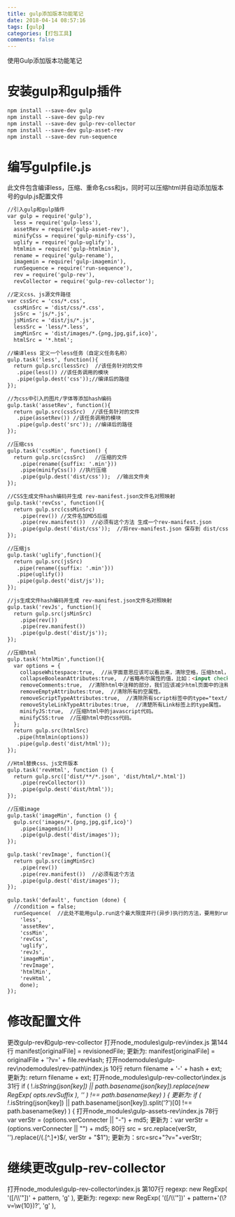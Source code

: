 ```yaml
---
title: gulp添加版本功能笔记
date: 2018-04-14 08:57:16
tags: [gulp] 
categories: [打包工具]
comments: false
---
```


使用Gulp添加版本功能笔记
<!--more-->

# 安装gulp和gulp插件
```html
npm install --save-dev gulp
npm install --save-dev gulp-rev
npm install --save-dev gulp-rev-collector
npm install --save-dev gulp-asset-rev
npm install --save-dev run-sequence

```
# 编写gulpfile.js  
 此文件包含编译less，压缩、重命名css和js，同时可以压缩html并自动添加版本号的gulp.js配置文件
```html
//引入gulp和gulp插件
var gulp = require('gulp'),
  less = require('gulp-less'),
  assetRev = require('gulp-asset-rev'),
  minifyCss = require('gulp-minify-css'),
  uglify = require('gulp-uglify'),
  htmlmin = require('gulp-htmlmin'),
  rename = require('gulp-rename'),
  imagemin = require('gulp-imagemin'),
  runSequence = require('run-sequence'),
  rev = require('gulp-rev'),
  revCollector = require('gulp-rev-collector');
 
//定义css、js源文件路径
var cssSrc = 'css/*.css',
  cssMinSrc = 'dist/css/*.css',
  jsSrc = 'js/*.js',
  jsMinSrc = 'dist/js/*.js',
  lessSrc = 'less/*.less',
  imgMinSrc = 'dist/images/*.{png,jpg,gif,ico}',
  htmlSrc = '*.html';
 
//编译less 定义一个less任务（自定义任务名称）
gulp.task('less', function(){
  return gulp.src(lessSrc)  //该任务针对的文件
   .pipe(less()) //该任务调用的模块
   .pipe(gulp.dest('css'));//编译后的路径
});
 
//为css中引入的图片/字体等添加hash编码
gulp.task('assetRev', function(){
  return gulp.src(cssSrc)  //该任务针对的文件
   .pipe(assetRev()) //该任务调用的模块
   .pipe(gulp.dest('src')); //编译后的路径
});
 
//压缩css
gulp.task('cssMin', function() {
  return gulp.src(cssSrc)   //压缩的文件
    .pipe(rename({suffix: '.min'}))  
    .pipe(minifyCss()) //执行压缩
    .pipe(gulp.dest('dist/css'));  //输出文件夹
});
 
//CSS生成文件hash编码并生成 rev-manifest.json文件名对照映射
gulp.task('revCss', function(){
  return gulp.src(cssMinSrc)
    .pipe(rev()) //文件名加MD5后缀
    .pipe(rev.manifest())  //必须有这个方法 生成一个rev-manifest.json
    .pipe(gulp.dest('dist/css'));  //将rev-manifest.json 保存到 dist/css 目录内
});
 
//压缩js
gulp.task('uglify',function(){
  return gulp.src(jsSrc)
   .pipe(rename({suffix: '.min'}))
   .pipe(uglify())
   .pipe(gulp.dest('dist/js'));
});
 
//js生成文件hash编码并生成 rev-manifest.json文件名对照映射
gulp.task('revJs', function(){
  return gulp.src(jsMinSrc)
    .pipe(rev())
    .pipe(rev.manifest())
    .pipe(gulp.dest('dist/js'));
});
 
//压缩html
gulp.task('htmlMin',function(){
  var options = {
    collapseWhitespace:true,  //从字面意思应该可以看出来，清除空格，压缩html，这一条比较重要，作用比较大，引起的改变压缩量也特别大。
    collapseBooleanAttributes:true,  //省略布尔属性的值，比如：<input checked="checked"/>,那么设置这个属性后，就会变成 <input checked/>。
    removeComments:true,  //清除html中注释的部分，我们应该减少html页面中的注释。
    removeEmptyAttributes:true,  //清除所有的空属性。
    removeScriptTypeAttributes:true,  //清除所有script标签中的type="text/javascript"属性。
    removeStyleLinkTypeAttributes:true,  //清楚所有Link标签上的type属性。
    minifyJS:true,  //压缩html中的javascript代码。
    minifyCSS:true  //压缩html中的css代码。
  };
  return gulp.src(htmlSrc)
   .pipe(htmlmin(options))
   .pipe(gulp.dest('dist/html'));
});
 
//Html替换css、js文件版本
gulp.task('revHtml', function () {
  return gulp.src(['dist/**/*.json', 'dist/html/*.html'])
    .pipe(revCollector())
    .pipe(gulp.dest('dist/html'));
});
 
//压缩image
gulp.task('imageMin', function () {
  gulp.src('images/*.{png,jpg,gif,ico}')
    .pipe(imagemin())
    .pipe(gulp.dest('dist/images'));
});
 
gulp.task('revImage', function(){
  return gulp.src(imgMinSrc)
    .pipe(rev())
    .pipe(rev.manifest())  //必须有这个方法
    .pipe(gulp.dest('dist/images'));
});
 
gulp.task('default', function (done) {
  //condition = false;
  runSequence(  //此处不能用gulp.run这个最大限度并行(异步)执行的方法，要用到runSequence这个串行方法(顺序执行)才可以在运行gulp后顺序执行这些任务并在html中加入版本号
    'less',
    'assetRev',
    'cssMin',
    'revCss',
    'uglify',
    'revJs',
    'imageMin',
    'revImage',
    'htmlMin', 
    'revHtml',    
    done);
});

```


# 修改配置文件

更改gulp-rev和gulp-rev-collector
	打开node_modules\gulp-rev\index.js
	第144行 manifest[originalFile] = revisionedFile;
	更新为: manifest[originalFile] = originalFile + '?v=' + file.revHash;
打开nodemodules\gulp-rev\nodemodules\rev-path\index.js
	10行 return filename + '-' + hash + ext;
	更新为: return filename + ext;
打开node_modules\gulp-rev-collector\index.js
	31行 if ( !_.isString(json[key]) || path.basename(json[key]).replace(new RegExp( opts.revSuffix ), '' ) !==  path.basename(key) ) {
	更新为: if ( !_.isString(json[key]) || path.basename(json[key]).split('?')[0] !== path.basename(key) ) {
打开node_modules\gulp-assets-rev\index.js
	78行 var verStr = (options.verConnecter || "-") + md5;
	更新为：var verStr = (options.verConnecter || "") + md5;
	80行 src = src.replace(verStr, '').replace(/(\.[^\.]+)$/, verStr + "$1");
	更新为：src=src+"?v="+verStr;


# 继续更改gulp-rev-collector

打开node_modules\gulp-rev-collector\index.js
	第107行 regexp: new RegExp( '([\/\\\\\'"])' + pattern, 'g' ),
	更新为: regexp: new RegExp( '([\/\\\\\'"])' + pattern+'(\\?v=\\w{10})?', 'g' ),

